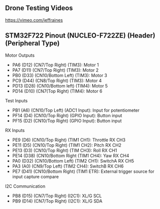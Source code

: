 ## Drone Testing Videos

https://vimeo.com/jeffraines

## STM32F722 Pinout (NUCLEO-F722ZE) (Header) (Peripheral Type) 

Motor Outputs
- PA6 (D12) (CN7/Top Right) (TIM3): Motor 1
- PA7 (D11) (CN7/Top Right) (TIM3): Motor 2
- PB0 (D33) (CN10/Bottom Left) (TIM3): Motor 3
- PC9 (D44) (CN8/Top Right) (TIM3): Motor 4
- PD13 (D28) (CN10/Bottom left) (TIM4): Motor 5
- PD14 (D10) (CN7(Top Right) (TIM4): Motor 6

Test Inputs
- PB1 (A6) (CN10/Top Left) (ADC1 Input): Input for potentiometer 
- PF14 (D4) (CN10/Top Right) (GPIO Input): Button input
- PF15 (D2) (CN10/Top Right) (GPIO Input): Button input

RX Inputs
- PE9 (D6) (CN10/Top Right) (TIM1 CH1): Throttle RX CH3 
- PE11 (D5) (CN10/Top Right) (TIM1 CH2): Pitch RX CH2
- PE13 (D3) (CN10/Top Right) (TIM CH3): Roll RX CH1
- PE14 (D38) (CN10/Bottom Right (TIM1 CH4): Yaw RX CH4
- PA0 (D32) (CN10/Bottom Left) (TIM2 CH1): SwitchA RX CH5
- PA3 (A0) (CN9/Top Left) (TIM2 CH4): SwitchB RX CH6
- PE7 (D41) (CN10/Bottom Right) (TIM1 ETR): External trigger source for input capture compare	

I2C Communication
- PB8 (D15) (CN7/Top Right) (I2C1): XL/G SCL
- PB9 (D14) (CN7/Top Right) (I2C1): XL/G SDA

